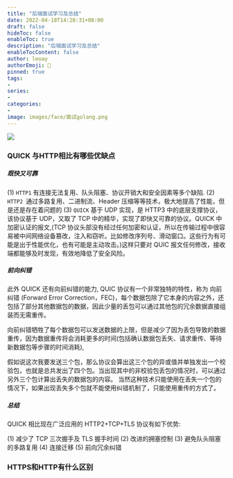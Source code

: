 ```yaml
---
title: "后端面试学习及总结"
date: 2022-04-18T14:28:31+08:00
draft: false
hideToc: false
enableToc: true
description: "后端面试学习及总结"
enableTocContent: false
author: leoay
authorEmoji: 🎅
pinned: true
tags:
- 
series:
- 
categories:
- 
image: images/face/面试golang.png
---
```


![](https://pic4.zhimg.com/v2-49ec2bdf975ead3536bbb647f12ee22c)

### QUICK 与HTTP相比有哪些优缺点

##### 既快又可靠
(1) `HTTP1` 有连接无法复用、队头阻塞、协议开销大和安全因素等多个缺陷.
(2) `HTTP2 `通过多路复用、二进制流、Header 压缩等等技术，极大地提高了性能，但是还是存在着问题的
(3) `QUICK` 基于 UDP 实现，是 HTTP3 中的底层支撑协议，该协议基于 UDP，又取了 TCP 中的精华，实现了即快又可靠的协议。QUICK 中加密认证的报文,(TCP 协议头部没有经过任何加密和认证，所以在传输过程中很容易被中间网络设备篡改，注入和窃听。比如修改序列号、滑动窗口。这些行为有可能是出于性能优化，也有可能是主动攻击。)这样只要对 QUIC 报文任何修改，接收端都能够及时发现，有效地降低了安全风险。

##### 前向纠错
此外 QUICK 还有向前纠错的能力, QUIC 协议有一个非常独特的特性，称为 向前纠错 (Forward Error Correction，FEC)，每个数据包除了它本身的内容之外，还包括了部分其他数据包的数据，因此少量的丢包可以通过其他包的冗余数据直接组装而无需重传。

向前纠错牺牲了每个数据包可以发送数据的上限，但是减少了因为丢包导致的数据重传，因为数据重传将会消耗更多的时间(包括确认数据包丢失、请求重传、等待新数据包等步骤的时间消耗),

假如说这次我要发送三个包，那么协议会算出这三个包的异或值并单独发出一个校验包，也就是总共发出了四个包。当出现其中的非校验包丢包的情况时，可以通过另外三个包计算出丢失的数据包的内容。
当然这种技术只能使用在丢失一个包的情况下，如果出现丢失多个包就不能使用纠错机制了，只能使用重传的方式了。

##### 总结
QUICK 相比现在广泛应用的 HTTP2+TCP+TLS 协议有如下优势:

(1) 减少了 TCP 三次握手及 TLS 握手时间
(2) 改进的拥塞控制
(3) 避免队头阻塞的多路复用
(4) 连接迁移
(5) 前向冗余纠错

### HTTPS和HTTP有什么区别
